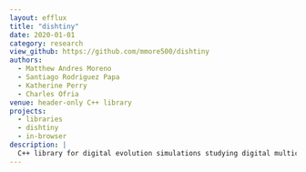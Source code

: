 ```yaml
---
layout: efflux
title: "dishtiny"
date: 2020-01-01
category: research
view_github: https://github.com/mmore500/dishtiny
authors:
  - Matthew Andres Moreno
  - Santiago Rodriguez Papa
  - Katherine Perry
  - Charles Ofria
venue: header-only C++ library
projects:
  - libraries
  - dishtiny
  - in-browser
description: |
  C++ library for digital evolution simulations studying digital multicellularity and fraternal major evolutionary transitions in individuality.
---
```

